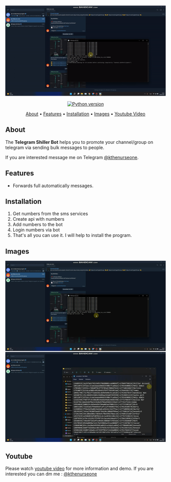 <p align="center"><a href="https://youtu.be/pgINAiz7bsM" target="_blank"><img src="https://github.com/kthenurseone/telegram_shiller_bot/blob/main/shiller.gif?raw=true"></a></p>

<p align="center">
    <a href="https://www.python.org/downloads/release/python-380/"><img src="https://img.shields.io/badge/python-3.8-blue.svg?style=plastic" alt="Python version"></a>
</p>

<p align="center">
  <a href="#about">About</a>
  •
  <a href="#features">Features</a>
  •
  <a href="#installation">Installation</a>
  •
  <a href="#images">Images</a>
  •
  <a href="#youtube">Youtube Video</a>
</p>

## About
The **Telegram Shiller Bot** helps you to promote your channel/group on telegram via sending bulk messages to people.

If you are interested message me on Telegram [@kthenurseone](https://t.me/kthenurseone). 

## Features
- Forwards full automatically messages.



## Installation
1) Get numbers from the sms services
2) Create api with numbers
3) Add numbers to the bot
4) Login numbers via bot
5) That's all you can use it.
I will help to install the program.


## Images
![Telegram Message Bot](https://github.com/kthenurseone/telegram_shiller_bot/blob/main/2.png?raw=true)
![Telegram Message Bot](https://github.com/kthenurseone/telegram_shiller_bot/blob/main/3.png?raw=true)



## Youtube
Please watch [youtube video](https://youtu.be/pgINAiz7bsM) for more information and demo. If you are interested you can dm me : [@kthenurseone](https://t.me/kthenurseone)
